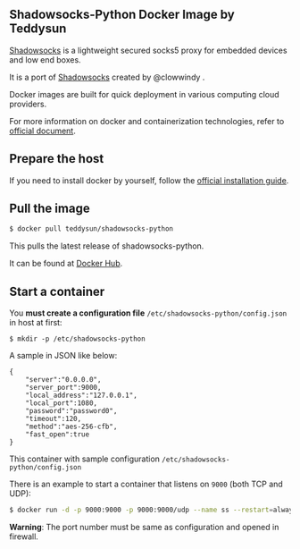 ## Shadowsocks-Python Docker Image by Teddysun

[Shadowsocks][1] is a lightweight secured socks5 proxy for embedded devices and low end boxes.

It is a port of [Shadowsocks][2] created by @clowwindy .

Docker images are built for quick deployment in various computing cloud providers.

For more information on docker and containerization technologies, refer to [official document][3].

## Prepare the host

If you need to install docker by yourself, follow the [official installation guide][4].

## Pull the image

```bash
$ docker pull teddysun/shadowsocks-python
```

This pulls the latest release of shadowsocks-python.

It can be found at [Docker Hub][5].

## Start a container

You **must create a configuration file**  `/etc/shadowsocks-python/config.json` in host at first:

```
$ mkdir -p /etc/shadowsocks-python
```

A sample in JSON like below:

```
{
    "server":"0.0.0.0",
    "server_port":9000,
    "local_address":"127.0.0.1",
    "local_port":1080,
    "password":"password0",
    "timeout":120,
    "method":"aes-256-cfb",
    "fast_open":true
}
```

This container with sample configuration `/etc/shadowsocks-python/config.json`

There is an example to start a container that listens on `9000` (both TCP and UDP):

```bash
$ docker run -d -p 9000:9000 -p 9000:9000/udp --name ss --restart=always -v /etc/shadowsocks-python:/etc/shadowsocks-python teddysun/shadowsocks-python
```

**Warning**: The port number must be same as configuration and opened in firewall.

[1]: https://github.com/shadowsocks/shadowsocks/tree/master
[2]: https://shadowsocks.org/en/index.html
[3]: https://docs.docker.com/
[4]: https://docs.docker.com/install/
[5]: https://hub.docker.com/r/teddysun/shadowsocks-python/

